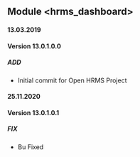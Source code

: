 ## Module <hrms_dashboard>

#### 13.03.2019
#### Version 13.0.1.0.0
##### ADD
- Initial commit for Open HRMS Project


#### 25.11.2020
#### Version 13.0.1.0.1
##### FIX
- Bu Fixed
